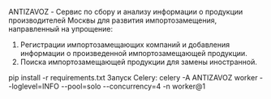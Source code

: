 ANTIZAVOZ - Сервис по сбору и анализу информации о продукции производителей Москвы для развития импортозамещения, направленный на упрощение:
1. Регистрации импортозамещающих компаний и добавления информации о произведенной импортозамещающей продукции.
2. Поиска импортозамещающей продукции для замены иностранной.

pip install -r requirements.txt
Запуск Celery: celery -A ANTIZAVOZ worker --loglevel=INFO --pool=solo --concurrency=4 -n worker@1
